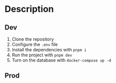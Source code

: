 # Description

## Dev

1. Clone the repository
2. Configure the `.env` file
3. Install the dependencies with `pnpm i`
4. Run the project with `pnpm dev`
5. Turn on the database with `docker-compose up -d`

## Prod
